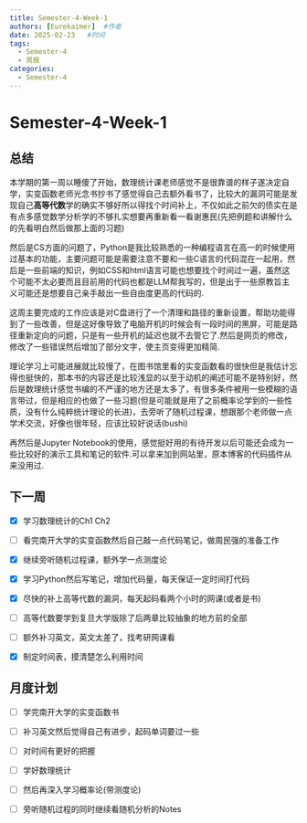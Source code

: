 ```yaml
---
title: Semester-4-Week-1
authors: [Eurekaimer]  #作者
date: 2025-02-23   #时间
tags:
  - Semester-4
  - 周报
categories:
  - Semester-4
---
```



# Semester-4-Week-1

## 总结

本学期的第一周以睡傻了开始，数理统计课老师感觉不是很靠谱的样子遂决定自学，实变函数老师光念书抄书了感觉得自己去额外看书了，比较大的漏洞可能是发现自己**高等代数**学的确实不够好所以得找个时间补上，不仅如此之前欠的债实在是有点多感觉数学分析学的不够扎实想要再重新看一看谢惠民(先把例题和讲解什么的先看明白然后做那上面的习题)

然后是CS方面的问题了，Python是我比较熟悉的一种编程语言在高一的时候使用过基本的功能，主要问题可能是需要注意不要和一些C语言的代码混在一起用，然后是一些前端的知识，例如CSS和html语言可能也想要找个时间过一遍，虽然这个可能不太必要而且目前用的代码也都是LLM帮我写的，但是出于一些原教旨主义可能还是想要自己亲手敲出一些自由度更高的代码的.

这周主要完成的工作应该是对C盘进行了一个清理和路径的重新设置，帮助功能得到了一些改善，但是这好像导致了电脑开机的时候会有一段时间的黑屏，可能是路径重新定向的问题，只是有一些开机的延迟也就不去管它了.然后是网页的修改，修改了一些错误然后增加了部分文字，使主页变得更加精简.

理论学习上可能进展就比较慢了，在图书馆里看的实变函数看的很快但是我估计忘得也挺快的，那本书的内容还是比较浅显的以至于动机的阐述可能不是特别好，然后是数理统计感觉书编的不严谨的地方还是太多了，有很多条件被用一些模糊的语言带过，但是相应的也做了一些习题(但是可能就是用了之前概率论学到的一些性质，没有什么纯粹统计理论的长进)，去旁听了随机过程课，想跟那个老师做一点学术交流，好像也很年轻，应该比较好说话(bushi)

再然后是Jupyter Notebook的使用，感觉挺好用的有待开发以后可能还会成为一些比较好的演示工具和笔记的软件.可以拿来加到网站里，原本博客的代码插件从来没用过.

## 下一周

- [x] 学习数理统计的Ch1 Ch2
- [ ] 看完南开大学的实变函数然后自己敲一点代码笔记，做周民强的准备工作
- [x] 继续旁听随机过程课，额外学一点测度论
- [x] 学习Python然后写笔记，增加代码量，每天保证一定时间打代码
- [x] 尽快的补上高等代数的漏洞，每天起码看两个小时的网课(或者是书)
- [ ] 高等代数要学到复旦大学版除了后两章比较抽象的地方前的全部
- [ ] 额外补习英文，英文太差了，找考研网课看
- [x] 制定时间表，摸清楚怎么利用时间


## 月度计划

- [ ] 学完南开大学的实变函数书
- [ ] 补习英文然后觉得自己有进步，起码单词要过一些
- [ ] 对时间有更好的把握
- [ ] 学好数理统计
- [ ] 然后再深入学习概率论(带测度论)
- [ ] 旁听随机过程的同时继续看随机分析的Notes




















